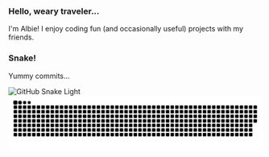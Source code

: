 ### Hello, weary traveler...

I'm Albie! I enjoy coding fun (and occasionally useful) projects with my friends.

### Snake!

Yummy commits...

![GitHub Snake Light](https://github.com/albie6544/albie6544/blob/output/github-contribution-grid-snake.gif#gh-light-mode-only)
![GitHub Snake dark](https://github.com/albie6544/albie6544/blob/output/github-contribution-grid-snake.svg#gh-dark-mode-only)
